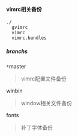 #### vimrc相关备份 ####

```
./
  gvimrc
  vimrc
  vimrc.bundles
```

##### branchs #####

`*`master  
 > vimrc配置文件备份

 winbin  
 > window相关文件备份

 fonts  
 > 补丁字体备份
